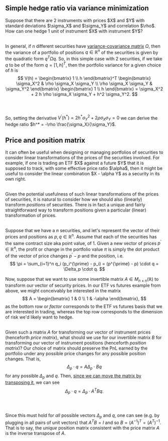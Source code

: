 <h2>Simple hedge ratio via variance minimization</h2>
Suppose that there are 2 instruments with prices $X$ and $Y$ with standard deviations $\sigma_X$ and $\sigma_Y$ and correlation $\rho$. How can one hedge 1 unit of instrument $X$ with instrument $Y$? <br><br>

In general, if $n$ different securities have <a href="https://en.wikipedia.org/wiki/Covariance_matrix">variance-covariance matrix</a> $\Omega$, then the variance of a portfolio of positions $q \in \mathbb{R}^n$ of the securities is given by the quadratic form $q^T \Omega q$. So, in this simple case with 2 securities, if we take $q$ to be of the form $q = [1, h]^T$, then the portfolio variance for a given choice of $h$ is 
$$
V(h) = \begin{bmatrix} 1 \\ h \end{bmatrix}^T    \begin{bmatrix} \sigma_X^2 & \rho \sigma_X \sigma_Y \\ \rho \sigma_X \sigma_Y & \sigma_Y^2 \end{bmatrix} \begin{bmatrix} 1 \\ h \end{bmatrix} 
= \sigma_X^2 + 2 h \rho \sigma_X \sigma_Y + h^2 \sigma_Y^2.
$$ <br><br>

So, setting the derivative $V^{\prime}(h^*) = 2 h^* \sigma_Y^2 + 2 \rho \sigma_X \sigma_Y = 0$ we can derive the hedge ratio $h^* = -\rho \frac{\sigma_X}{\sigma_Y}$.

<h2>Price and position matrix</h2>
It can often be useful when designing or managing portfolios of securities to consider linear transformations of the prices of the securities involved. For example, if one is trading an ETF $X$ against a future $Y$ that it is supposed to track, with some effective price ratio $\alpha$, then it might be useful to consider the linear combination $X - \alpha Y$ as a security in its own right. <br> <br>

Given the potential usefulness of such linear transformations of the prices of securities, it is natural to consider how we should also (linearly) transform <i>positions</i> of securities. There is in fact a unique and fairly straightforward way to transform positions given a particular (linear) transformation of prices. <br> <br>

Suppose that we have a $n$ securities, and let's represent the vector of their prices and positions as $p, q \in \mathbb{R}^n$. Assume that each of the securities has the same contract size aka point value, of 1. Given a new vector of prices $p^{\prime} \in \mathbb{R}^n$, the profit or change in the portfolio value $\pi$ is simply the dot product of the vector of price changes $p^{\prime} - p$ and the position, i.e.
$$
\pi = \sum_{i=1}^n q_i (p_i^{\prime} - p_i) =  (p^{\prime} - p) \cdot q = \Delta_p \cdot q.
$$

Now, suppose that we want to use some invertible matrix $A \in M_{n \times n}(\mathbb{R})$ to transform our vector of security prices. In our ETF vs futures example from above, we might conceivably be interested in the matrix 
$$
A = \begin{bmatrix}
1 & 0 \\
1 & -\alpha
\end{bmatrix},
$$
as the bottom row or <i>factor</i> corresponds to the ETF vs futures basis that we are interested in trading, whereas the top row corresponds to the dimension of risk we'd likely want to hedge. <br><br>

Given such a matrix $A$ for transforming our vector of instrument prices (henceforth <i>price matrix</i>), what should we use for our invertible matrix $B$ for transforming our vector of instrument positions (henceforth <i>position matrix</i>)? Our choice of matrix should preserve the PnL earned by the portfolio under any possible price changes for any possible position changes. That is, 
$$
\Delta_p \cdot q = A \Delta_p \cdot B q
$$
for any possible $\Delta_p$ and $q$. Then, <a href="https://proofwiki.org/wiki/Factor_Matrix_in_the_Inner_Product">since we can move the matrix by transposing it</a>, we can see 
$$
\Delta_p \cdot q = \Delta_p \cdot A^T B q.
$$
<br><br>

Since this must hold for <i>all</i> possible vectors $\Delta_p$ and $q$, one can see (e.g. by plugging in all pairs of unit vectors) that $A^T B = I$ and so $B = (A^{-1})^T = (A^T)^{-1}$. That is to say, the <i>unique</i> position matrix consistent with the price matrix $A$ is the inverse transpose of $A$.